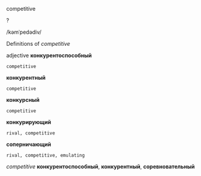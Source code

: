 competitive

?

/kəmˈpedədiv/

Definitions of _competitive_

adjective
**конкурентоспособный**

    competitive
**конкурентный**

    competitive
**конкурсный**

    competitive
**конкурирующий**

    rival, competitive
**соперничающий**

    rival, competitive, emulating

_competitive_
**конкурентоспособный**, **конкурентный**, **соревновательный**